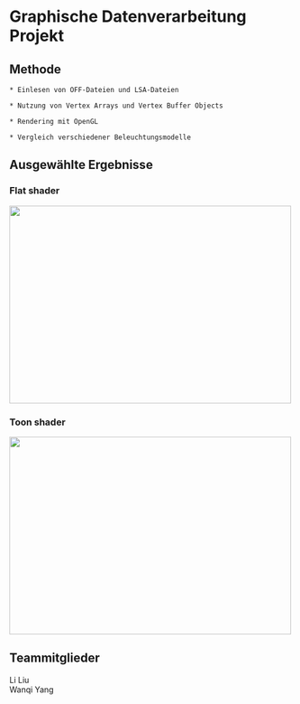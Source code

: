 # Graphische Datenverarbeitung Projekt

## Methode

    * Einlesen von OFF-Dateien und LSA-Dateien

    * Nutzung von Vertex Arrays und Vertex Buffer Objects

    * Rendering mit OpenGL

    * Vergleich verschiedener Beleuchtungsmodelle
    
## Ausgewählte Ergebnisse
### Flat shader
<p float="left">
  <img src="https://github.com/LiLiu1118/Graphische_Datenverarbeitung/blob/main/flat_shader.jpg" width="500" height="350"/>
</p>

### Toon shader
<p float="left">
  <img src="https://github.com/LiLiu1118/Graphische_Datenverarbeitung/blob/main/toon_shader.jpg" width="500" height="350"/>
</p>



## Teammitglieder 
Li Liu  
Wanqi Yang     
